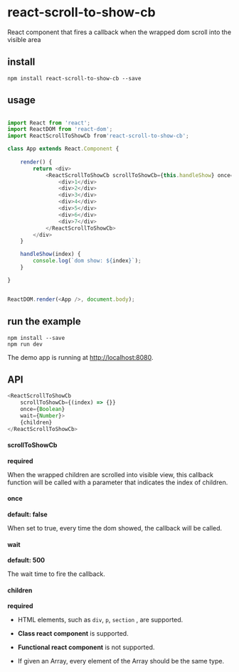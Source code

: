 # react-scroll-to-show-cb

React component that fires a callback when the wrapped dom scroll into the visible area

## install
```npm
npm install react-scroll-to-show-cb --save
```
## usage
```javascript

import React from 'react';
import ReactDOM from 'react-dom';
import ReactScrollToShowCb from'react-scroll-to-show-cb';

class App extends React.Component {
    
    render() {
        return <div>
            <ReactScrollToShowCb scrollToShowCb={this.handleShow} once={true} wait={500}>
                <div>1</div>
                <div>2</div>
                <div>3</div>
                <div>4</div>
                <div>5</div>
                <div>6</div>
                <div>7</div>
            </ReactScrollToShowCb>
        </div>
    }

    handleShow(index) {
        console.log(`dom show: ${index}`);
    }

}


ReactDOM.render(<App />, document.body);

```

## run the example
```npm
npm install --save
npm run dev
```
The demo app is running at  [http://localhost:8080](http://localhost:8080).

## API
```javascript
<ReactScrollToShowCb
    scrollToShowCb={(index) => {}} 
    once={Boolean} 
    wait={Number}>    
    {children}     
</ReactScrollToShowCb>
```

#### scrollToShowCb

**required**

When the wrapped children are scrolled into visible view, this callback function will be called with a parameter that indicates the index of children.

#### once

**default: false** 

When set to true, every time the dom showed, the callback will be called.



#### wait

**default: 500**

The wait time to fire the callback.

#### children

**required**

- HTML elements, such as `div`, `p`, `section` , are supported.

- **Class react component** is supported.

- **Functional react component** is not supported.

- If given an Array, every element of the Array should be the same type.












